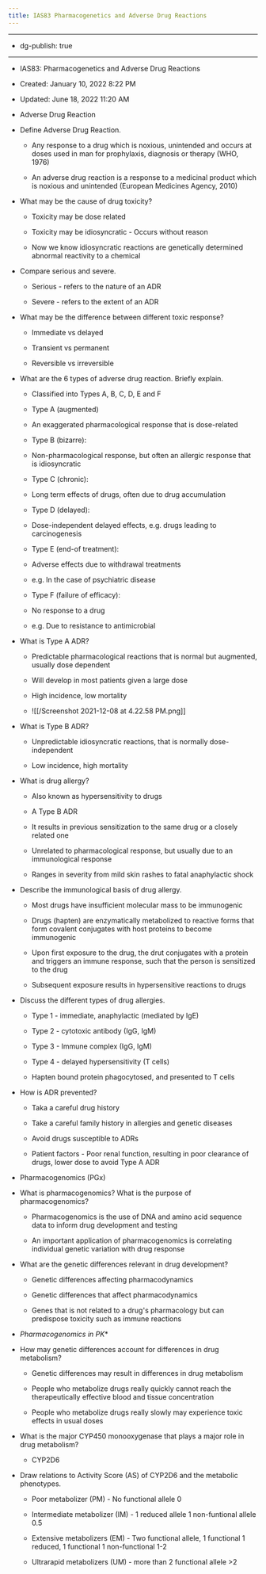 ```yaml
---
title: IAS83 Pharmacogenetics and Adverse Drug Reactions
---
```


- --

- dg-publish: true

- --

- IAS83: Pharmacogenetics and Adverse Drug Reactions

- Created: January 10, 2022 8:22 PM

- Updated: June 18, 2022 11:20 AM

- Adverse Drug Reaction

- Define Adverse Drug Reaction.
	 - Any response to a drug which is noxious, unintended and occurs at doses used in man for prophylaxis, diagnosis or therapy (WHO, 1976)

	 - An adverse drug reaction is a response to a medicinal product which is noxious and unintended (European Medicines Agency, 2010)

- What may be the cause of drug toxicity?
	 - Toxicity may be dose related

	 - Toxicity may be idiosyncratic - Occurs without reason

	 - Now we know idiosyncratic reactions are genetically determined abnormal reactivity to a chemical

- Compare serious and severe.
	 - Serious - refers to the nature of an ADR

	 - Severe - refers to the extent of an ADR

- What may be the difference between different toxic response?
	 - Immediate vs delayed

	 - Transient vs permanent

	 - Reversible vs irreversible

- What are the 6 types of adverse drug reaction. Briefly explain.
	 - Classified into Types A, B, C, D, E and F

	 - Type A (augmented)

	 - An exaggerated pharmacological response that is dose-related

	 - Type B (bizarre):

	 - Non-pharmacological response, but often an allergic response that is idiosyncratic

	 - Type C (chronic):

	 - Long term effects of drugs, often due to drug accumulation

	 - Type D (delayed):

	 - Dose-independent delayed effects, e.g. drugs leading to carcinogenesis

	 - Type E (end-of treatment):

	 - Adverse effects due to withdrawal treatments

	 - e.g. In the case of psychiatric disease

	 - Type F (failure of efficacy):

	 - No response to a drug

	 - e.g. Due to resistance to antimicrobial

- What is Type A ADR?
	 - Predictable pharmacological reactions that is normal but augmented, usually dose dependent

	 - Will develop in most patients given a large dose

	 - High incidence, low mortality

	 - ![[/Screenshot 2021-12-08 at 4.22.58 PM.png]]

- What is Type B ADR?
	 - Unpredictable idiosyncratic reactions, that is normally dose-independent

	 - Low incidence, high mortality

- What is drug allergy?
	 - Also known as hypersensitivity to drugs

	 - A Type B ADR

	 - It results in previous sensitization to the same drug or a closely related one

	 - Unrelated to pharmacological response, but usually due to an immunological response

	 - Ranges in severity from mild skin rashes to fatal anaphylactic shock

- Describe the immunological basis of drug allergy.
	 - Most drugs have insufficient molecular mass to be immunogenic

	 - Drugs (hapten) are enzymatically metabolized to reactive forms that form covalent conjugates with host proteins to become immunogenic

	 - Upon first exposure to the drug, the drut conjugates with a protein and triggers an immune response, such that the person is sensitized to the drug

	 - Subsequent exposure results in hypersensitive reactions to drugs

- Discuss the different types of drug allergies.
	 - Type 1 - immediate, anaphylactic (mediated by IgE)

	 - Type 2 - cytotoxic antibody (IgG, IgM)

	 - Type 3 - Immune complex (IgG, IgM)

	 - Type 4 - delayed hypersensitivity (T cells)

	 - Hapten bound protein phagocytosed, and presented to T cells

- How is ADR prevented?
	 - Taka a careful drug history

	 - Take a careful family history in allergies and genetic diseases

	 - Avoid drugs susceptible to ADRs

	 - Patient factors - Poor renal function, resulting in poor clearance of drugs, lower dose to avoid Type A ADR

- Pharmacogenomics (PGx)

- What is pharmacogenomics? What is the purpose of pharmacogenomics?
	 - Pharmacogenomics is the use of DNA and amino acid sequence data to inform drug development and testing

	 - An important application of pharmacogenomics is correlating individual genetic variation with drug response

- What are the genetic differences relevant in drug development?
	 - Genetic differences affecting pharmacodynamics

	 - Genetic differences that affect pharmacodynamics

	 - Genes that is not related to a drug's pharmacology but can predispose toxicity such as immune reactions

- *Pharmacogenomics in PK**

- How may genetic differences account for differences in drug metabolism?
	 - Genetic differences may result in differences in drug metabolism

	 - People who metabolize drugs really quickly cannot reach the therapeutically effective blood and tissue concentration

	 - People who metabolize drugs really slowly may experience toxic effects in usual doses

- What is the major CYP450 monooxygenase that plays a major role in drug metabolism?
	 - CYP2D6

- Draw relations to Activity Score (AS) of CYP2D6 and the metabolic phenotypes.
	 - Poor metabolizer (PM) - No functional allele 0

	 - Intermediate metabolizer (IM) - 1 reduced allele 1 non-funtional allele 0.5

	 - Extensive metabolizers (EM) - Two functional allele, 1 functional 1 reduced, 1 functional 1 non-functional 1-2 

	 - Ultrarapid metabolizers (UM) - more than 2 functional allele >2
